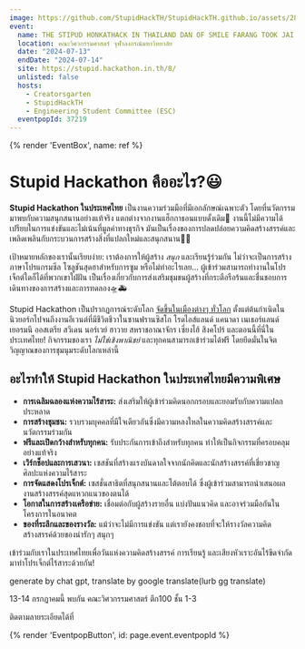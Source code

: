 ```yaml
---
image: https://github.com/StupidHackTH/StupidHackTH.github.io/assets/28398789/cd958ec1-02a4-4c21-bde4-89f5912e0bb2
event:
  name: THE STIPUD HONKATHACK IN THAILAND DAN OF SMILE FARANG TOOK JAI CHOB SI
  location: คณะวิศวกรรมศาสตร์ จุฬาลงกรณ์​มหาวิทยาลัย
  date: "2024-07-13"
  endDate: "2024-07-14"
  site: https://stupid.hackathon.in.th/8/
  unlisted: false
  hosts:
    - Creatorsgarten
    - StupidHackTH
    - Engineering Student Committee (ESC)
  eventpopId: 37219
---
```


{% render 'EventBox', name: ref %}

# Stupid Hackathon คืออะไร?😃



**Stupid Hackathon ในประเทศไทย** เป็นงานความร่วมมือที่มีเอกลักษณ์เฉพาะตัว โดยที่นวัตกรรมมาพบกับความสนุกสนานอย่างแท้จริง แตกต่างจากงานแฮ็กกาธอนแบบดั้งเดิม🫨 งานนี้ไม่มีความได้เปรียบในการแข่งขันและไม่เน้นที่มูลค่าทางธุรกิจ มันเป็นเรื่องของการปลดปล่อยความคิดสร้างสรรค์และเพลิดเพลินกับกระบวนการสร้างสิ่งที่แปลกใหม่และสนุกสนาน🎇🌠

เป้าหมายหลักของเรานั้นเรียบง่าย: เราต้องการให้ผู้สร้าง *สนุก* และเรียนรู้ร่วมกัน ไม่ว่าจะเป็นการสร้างภาษาโปรแกรมซีล โซลูชันสุดฮาสำหรับการซูม หรือไม่ทำอะไรเลย... ผู้เข้าร่วมสามารถทำงานในโปรเจ็กต์ใดก็ได้ที่พวกเขาใฝ่ฝัน เป็นเรื่องเกี่ยวกับการส่งเสริมชุมชนผู้สร้างที่กระตือรือร้นและชื่นชอบการเดินทางของการสร้างและการทดลอง🛸🚑

Stupid Hackathon เป็นปรากฏการณ์ระดับโลก [จัดขึ้นในเมืองต่างๆ ทั่วโลก](https://gist.github.com/cheeaun/c3fe6cbb11aef1e146a3474dccf63b87) ตั้งแต่ต้นกำเนิดในนิวยอร์กไปจนถึงงานอีเวนต์ที่มีชีวิตชีวาในซานฟรานซิสโก โรดไอส์แลนด์ แคนาดา เนเธอร์แลนด์ เยอรมนี ออสเตรีย สวีเดน นอร์เวย์ ฮาวาย สหราชอาณาจักร เซี่ยงไฮ้ สิงคโปร์ และตอนนี้ที่นี่ในประเทศไทย! กิจกรรมของเรา *ไม่ใช่เชิงพาณิชย์* และทุกคนสามารถเข้าร่วมได้ฟรี โดยยึดมั่นในจิตวิญญาณของการชุมนุมระดับโลกเหล่านี้
 


## อะไรทำให้ Stupid Hackathon ในประเทศไทยมีความพิเศษ

- **การเฉลิมฉลองแห่งความไร้สาระ:** ส่งเสริมให้ผู้เข้าร่วมคิดนอกกรอบและยอมรับกับความแปลกประหลาด
- **การสร้างชุมชน:** รวบรวมบุคคลที่มีใจเดียวกันซึ่งมีความหลงใหลในความคิดสร้างสรรค์และนวัตกรรมร่วมกัน
- **ฟรีและเปิดกว้างสำหรับทุกคน:** รับประกันการเข้าถึงสำหรับทุกคน ทำให้เป็นกิจกรรมที่ครอบคลุมอย่างแท้จริง
- **เวิร์กช็อปและการเสวนา:** เซสชันที่สร้างแรงบันดาลใจจากนักคิดและนักสร้างสรรค์ที่เชี่ยวชาญศิลปะแห่งความไร้สาระ
- **การจัดแสดงโปรเจ็กต์:** เซสชั่นสาธิตที่สนุกสนานและโต้ตอบได้ ซึ่งผู้เข้าร่วมสามารถนำเสนอผลงานสร้างสรรค์สุดแหวกแนวของตนได้
- **โอกาสในการสร้างเครือข่าย:** เชื่อมต่อกับผู้สร้างรายอื่น แบ่งปันแนวคิด และอาจร่วมมือกันในโครงการในอนาคต
- **ของที่ระลึกและของรางวัล:** แม้ว่าจะไม่มีการแข่งขัน แต่เรายังคงชอบที่จะให้รางวัลความคิดสร้างสรรค์ด้วยของน่ารักๆ สนุกๆ

เข้าร่วมกับเราในประเทศไทยเพื่อวันแห่งความคิดสร้างสรรค์ การเรียนรู้ และเสียงหัวเราะอันไร้ขีดจำกัด มาทำโปรเจ็กต์ไร้สาระด้วยกัน!
 

generate by chat gpt, translate by google translate(lurb  gg translate)

13-14 กรกฎาคมนี้ พบกัน คณะวิศวกรรมศาสตร์ ตึก100 ชั้น 1-3

ติดตามลายระเอียดได้ที่ 


{% render 'EventpopButton', id: page.event.eventpopId %}
